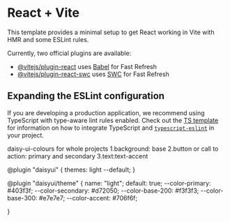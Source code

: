 # React + Vite

This template provides a minimal setup to get React working in Vite with HMR and some ESLint rules.

Currently, two official plugins are available:

- [@vitejs/plugin-react](https://github.com/vitejs/vite-plugin-react/blob/main/packages/plugin-react) uses [Babel](https://babeljs.io/) for Fast Refresh
- [@vitejs/plugin-react-swc](https://github.com/vitejs/vite-plugin-react/blob/main/packages/plugin-react-swc) uses [SWC](https://swc.rs/) for Fast Refresh

## Expanding the ESLint configuration

If you are developing a production application, we recommend using TypeScript with type-aware lint rules enabled. Check out the [TS template](https://github.com/vitejs/vite/tree/main/packages/create-vite/template-react-ts) for information on how to integrate TypeScript and [`typescript-eslint`](https://typescript-eslint.io) in your project.

daisy-ui-colours for whole projects
1.background: base
2.button or call to action: primary and secondary
3.text:text-accent

@plugin "daisyui" {
    themes: light --default;
   }

   @plugin "daisyui/theme" {
    name: "light";
    default: true;
    --color-primary: #403f3f;
    --color-secondary: #d72050;
    --color-base-200: #f3f3f3;
    --color-base-300: #e7e7e7;
    --color-accent: #706f6f;
    
  }

